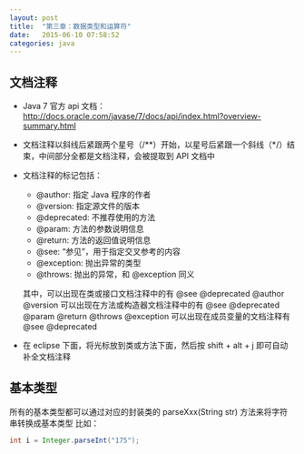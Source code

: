 ```yaml
---
layout: post
title:  "第三章：数据类型和运算符"
date:   2015-06-10 07:58:52
categories: java
---
```


## 文档注释
* Java 7 官方 api 文档：http://docs.oracle.com/javase/7/docs/api/index.html?overview-summary.html
* 文档注释以斜线后紧跟两个星号（/**）开始，以星号后紧跟一个斜线（*/）结束，中间部分全都是文档注释，会被提取到 API 文档中
* 文档注释的标记包括：

    * @author: 指定 Java 程序的作者
    * @version: 指定源文件的版本
    * @deprecated: 不推荐使用的方法
    * @param: 方法的参数说明信息
    * @return: 方法的返回值说明信息
    * @see: “参见”，用于指定交叉参考的内容
    * @exception: 抛出异常的类型
    * @throws: 抛出的异常，和 @exception 同义

    其中，可以出现在类或接口文档注释中的有 @see @deprecated @author @version
    可以出现在方法或构造器文档注释中的有 @see @deprecated @param @return @throws @exception
    可以出现在成员变量的文档注释有 @see @deprecated
* 在 eclipse 下面，将光标放到类或方法下面，然后按 shift + alt + j 即可自动补全文档注释

## 基本类型
所有的基本类型都可以通过对应的封装类的 parseXxx(String str) 方法来将字符串转换成基本类型
比如：

```java
int i = Integer.parseInt("175");
```

[jekyll-gh]: https://github.com/jekyll/jekyll
[jekyll]:    http://jekyllrb.com

